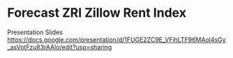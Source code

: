 # Forecast ZRI Zillow Rent Index

Presentation Slides
https://docs.google.com/presentation/d/1FUGE2ZC9E_VFihLTF96MAol4sGy_asVotFzu83rAAlo/edit?usp=sharing
